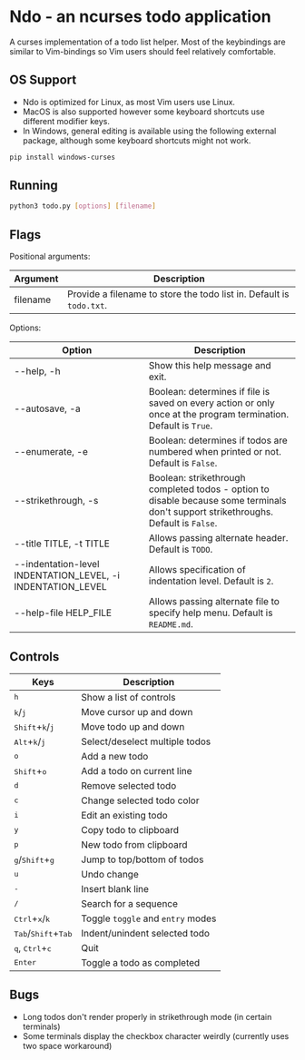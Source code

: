 # Ndo - an ncurses todo application

A curses implementation of a todo list helper. Most of the keybindings are similar to Vim-bindings so Vim users should feel relatively comfortable.

## OS Support

- Ndo is optimized for Linux, as most Vim users use Linux.
- MacOS is also supported however some keyboard shortcuts use different modifier keys.
- In Windows, general editing is available using the following external package, although some keyboard shortcuts might not work.

```bash
pip install windows-curses
```

## Running

```bash
python3 todo.py [options] [filename]
```

## Flags

Positional arguments:

| Argument | Description                                                          |
| -------- | -------------------------------------------------------------------- |
| filename | Provide a filename to store the todo list in. Default is `todo.txt`. |

Options:

| Option                                                      | Description                                                                                                                         |
| ----------------------------------------------------------- | ----------------------------------------------------------------------------------------------------------------------------------- |
| --help, -h                                                  | Show this help message and exit.                                                                                                    |
| --autosave, -a                                              | Boolean: determines if file is saved on every action or only once at the program termination. Default is `True`.                    |
| --enumerate, -e                                             | Boolean: determines if todos are numbered when printed or not. Default is `False`.                                                  |
| --strikethrough, -s                                         | Boolean: strikethrough completed todos - option to disable because some terminals don't support strikethroughs. Default is `False`. |
| --title TITLE, -t TITLE                                     | Allows passing alternate header. Default is `TODO`.                                                                                 |
| --indentation-level INDENTATION_LEVEL, -i INDENTATION_LEVEL | Allows specification of indentation level. Default is `2`.                                                                          |
| --help-file HELP_FILE                                       | Allows passing alternate file to specify help menu. Default is `README.md`.                                                         |

## Controls

| Keys                                           | Description                       |
| ---------------------------------------------- | --------------------------------- |
| <kbd>h</kbd>                                   | Show a list of controls           |
| <kbd>k</kbd>/<kbd>j</kbd>                      | Move cursor up and down           |
| <kbd>Shift</kbd>+<kbd>k</kbd>/<kbd>j</kbd>     | Move todo up and down             |
| <kbd>Alt</kbd>+<kbd>k</kbd>/<kbd>j</kbd>       | Select/deselect multiple todos    |
| <kbd>o</kbd>                                   | Add a new todo                    |
| <kbd>Shift</kbd>+<kbd>o</kbd>                  | Add a todo on current line        |
| <kbd>d</kbd>                                   | Remove selected todo              |
| <kbd>c</kbd>                                   | Change selected todo color        |
| <kbd>i</kbd>                                   | Edit an existing todo             |
| <kbd>y</kbd>                                   | Copy todo to clipboard            |
| <kbd>p</kbd>                                   | New todo from clipboard           |
| <kbd>g</kbd>/<kbd>Shift</kbd>+<kbd>g</kbd>     | Jump to top/bottom of todos       |
| <kbd>u</kbd>                                   | Undo change                       |
| <kbd>-</kbd>                                   | Insert blank line                 |
| <kbd>/</kbd>                                   | Search for a sequence             |
| <kbd>Ctrl</kbd>+<kbd>x</kbd>/<kbd>k</kbd>      | Toggle `toggle` and `entry` modes |
| <kbd>Tab</kbd>/<kbd>Shift</kbd>+<kbd>Tab</kbd> | Indent/unindent selected todo     |
| <kbd>q</kbd>, <kbd>Ctrl</kbd>+<kbd>c</kbd>     | Quit                              |
| <kbd>Enter</kbd>                               | Toggle a todo as completed        |

## Bugs

- Long todos don't render properly in strikethrough mode (in certain terminals)
- Some terminals display the checkbox character weirdly (currently uses two space workaround)
